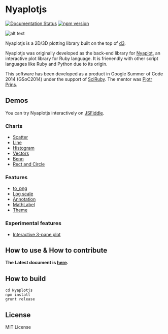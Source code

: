 Nyaplotjs
=======

[![Documentation Status](https://readthedocs.org/projects/nyaplotjs/badge/?version=latest)](http://nyaplotjs.readthedocs.org/en/latest/?badge=latest)
[![npm version](https://badge.fury.io/js/nyaplot.svg)](https://badge.fury.io/js/nyaplot)

![alt text](https://dl.dropboxusercontent.com/u/47978121/gsoc/nya_top.png)

Nyaplotjs is a 2D/3D plotting library built on the top of [d3](http://d3js.org/).

Nyaplotjs was originally developed as the back-end library for [Nyaplot](https://github.com/domitry/nyaplot), an interactive plot library for Ruby language.
It is frienendly with other script languages like Ruby and Python due to its origin.

This software has been developed as a product in Google Summer of Code 2014 (GSoC2014) under the support of [SciRuby](http://sciruby.com/). The mentor was [Pjotr Prins](http://thebird.nl/).

## Demos

You can try Nyaplotjs interactively on [JSFiddle](https://jsfiddle.net/yu8kzoyx/).

### Charts

* [Scatter](http://www.domitry.com/nyaplot/scatter.html)
* [Line](http://www.domitry.com/nyaplot/line.html)
* [Histogram](http://www.domitry.com/nyaplot/histogram.html)
* [Vectors](http://www.domitry.com/nyaplot/vectors.html)
* [Benn](http://www.domitry.com/nyaplot/benn.html)
* [Rect and Circle](http://www.domitry.com/nyaplot/rect_circle.html)

### Features

* [to_png](https://www.domitry.com/nyaplot/to_png.html)
* [Log scale](https://www.domitry.com/nyaplot/scale.html)
* [Annotation](http://www.domitry.com/nyaplot/annotation.html)
* [MathLabel](http://www.domitry.com/nyaplot/mathlabel.html)
* [Theme](http://www.domitry.com/nyaplot/theme.html)

### Experimental features

* [Interactive 3-pane plot](http://www.domitry.com/gsoc/multi_pane2.html)

## How to use & How to contribute

**The Latest document is [here](http://nyaplotjs.readthedocs.org/en/latest/?badge=latest).**

## How to build
```shell
cd Nyaplotjs
npm install
grunt release
```

## License
MIT License
